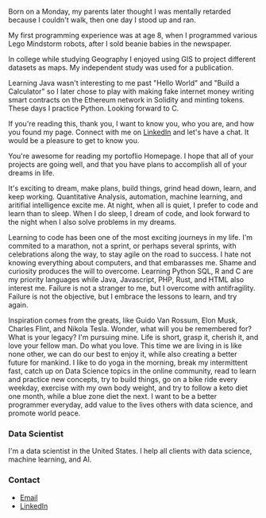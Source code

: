 Born on a Monday, my parents later thought I was mentally retarded because I couldn't walk, then one day I stood up and ran.

My first programming experience was at age 8, when I programmed various Lego Mindstorm robots, after I sold beanie babies in the newspaper.

In college while studying Geography I enjoyed using GIS to project different datasets as maps. My independent study was used for a publication.

Learning Java wasn't interesting to me past "Hello World" and "Build a Calculator" so I later chose to play with making fake internet money
writing smart contracts on the Ethereum network in Solidity and minting tokens. These days I practice Python. Looking forward to C.

If you're reading this, thank you, I want to know you, who you are, and how you found my page. Connect with me on [LinkedIn](https://www.linkedin.com/in/johnjdailey/) and let's have a chat. It would be a pleasure to get to know you.

You're awesome for reading my portoflio Homepage. I hope that all of your projects are going well, and that you have plans to accomplish all
of your dreams in life.

It's exciting to dream, make plans, build things, grind head down, learn, and keep working. Quantitative Analysis, automation, machine learning,
and aritifial intelligence excite me. At night, when all is quiet, I prefer to code and learn than to sleep. When I do sleep, I dream of code,
and look forward to the night when I also solve problems in my dreams.

Learning to code has been one of the most exciting journeys in my life. I'm commited to a marathon, not a sprint, or perhaps several sprints,
with celebrations along the way, to stay agile on the road to success. I hate not knowing everything about computers, and that embarasses me.
Shame and curiosity produces the will to overcome. Learning Python SQL, R and C are my priority languages while Java, Javascript, PHP, Rust, and HTML also interest me.
Failure is not a stranger to me, but I overcome with antifragility. Failure is not the objective, but I embrace the lessons to learn, and try again.

Inspiration comes from the greats, like Guido Van Rossum, Elon Musk, Charles Flint, and Nikola Tesla. Wonder, what will you be remembered for?
What is your legacy? I'm pursuing mine. Life is short, grasp it, cherish it, and love your fellow man. Do what you love. This time we are living 
in is like none other, we can do our best to enjoy it, while also creating a better future for mankind. I like to do yoga in the morning,
break my intermittent fast, catch up on Data Science topics in the online community, read to learn and practice new concepts, try to build things,
go on a bike ride every weekday, exercise with my own body weight, and try to follow a keto diet one month, while a blue zone diet the next. I
want to be a better programmer everyday, add value to the lives others with data science, and promote world peace.

### Data Scientist

I'm a data scientist in the United States. I help all clients with data science, machine learning, and AI.

### Contact
- [Email](mailto:johnjdailey@gmail.com)
- [LinkedIn](https://www.linkedin.com/in/johnjdailey/)
